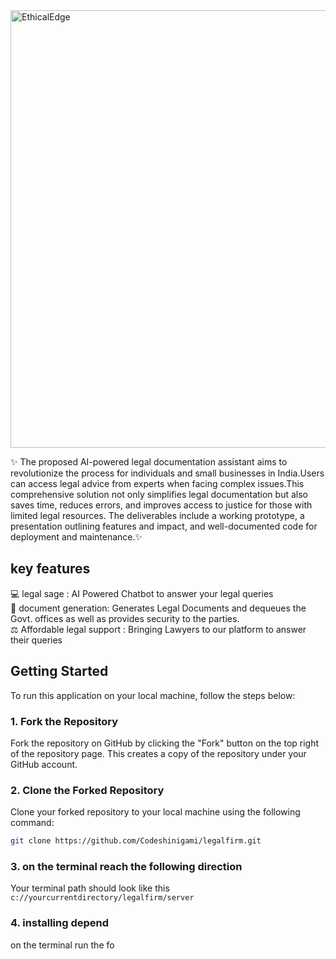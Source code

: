 <img src="https://github.com/Codeshinigami/legalfirm/assets/139042983/31642eda-eda4-435e-8890-d81bc361c974" alt="EthicalEdge" width="700"/>

✨ The proposed AI-powered legal documentation assistant aims to revolutionize the process for individuals and small businesses in India.Users can access legal advice from experts when facing complex issues.This comprehensive solution not only simplifies legal documentation but also saves time, reduces errors, and improves access to justice for those with limited legal resources.
The deliverables include a working prototype, a presentation outlining features and impact, and well-documented code for deployment and maintenance.✨

## key features

💻 legal sage : AI Powered Chatbot to answer your legal queries </br>
📃 document generation: Generates Legal Documents and dequeues the Govt. offices as well as provides security to the parties. </br>
⚖️ Affordable legal support : Bringing Lawyers to our platform to answer their queries

## Getting Started 
To run this application on your local machine, follow the steps below:

### 1. Fork the Repository

Fork the repository on GitHub by clicking the "Fork" button on the top right of the repository page. This creates a copy of the repository under your GitHub account.

### 2. Clone the Forked Repository

Clone your forked repository to your local machine using the following command:

```bash
git clone https://github.com/Codeshinigami/legalfirm.git
```

### 3. on the terminal reach the following direction 
Your terminal path should look like this
``` c://yourcurrentdirectory/legalfirm/server```

### 4. installing depend
on the terminal run the fo

                 
````````````````````````````````````````````````````````````````````````````````````````````````````````````````````````````````````````````````````````````````````````````````````````````````````````````````````````````````````````````````````````````````````````````````````````````````````````````````````````````````````````````````````````````````````````````````````````````````````````````````````````````````````````````````````````````````````````````````````````````````````````````````````````````````````````````````````````````````````````````````````````````````````````````````````````````````
